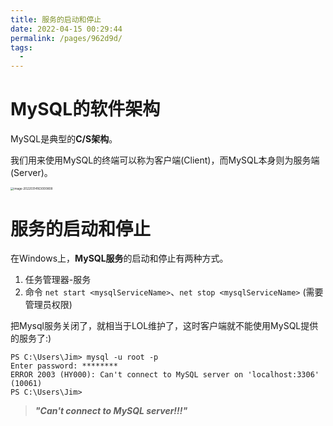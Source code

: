 ```yaml
---
title: 服务的启动和停止
date: 2022-04-15 00:29:44
permalink: /pages/962d9d/
tags:
  - 
---
```

# MySQL的软件架构

MySQL是典型的**C/S架构**。

我们用来使用MySQL的终端可以称为客户端(Client)，而MySQL本身则为服务端(Server)。

<img src="https://s2.loli.net/2022/03/14/CdfpzvOnaFErmA6.png" alt="image-20220314163000808" style="zoom:33%;" />

# 服务的启动和停止

在Windows上，**MySQL服务**的启动和停止有两种方式。

1. 任务管理器-服务
2. 命令 `net start <mysqlServiceName>`、`net stop <mysqlServiceName>` (需要管理员权限)

把Mysql服务关闭了，就相当于LOL维护了，这时客户端就不能使用MySQL提供的服务了:)

```text
PS C:\Users\Jim> mysql -u root -p
Enter password: ********
ERROR 2003 (HY000): Can't connect to MySQL server on 'localhost:3306' (10061)
PS C:\Users\Jim>
```

> ***"Can't connect to MySQL server!!!"***

